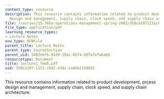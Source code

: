 ```yaml
---
content_type: resource
description: This resource contains information related to product development, prcess
  design and management, supply chain, clock speed, and supply chain architecture.
file: /courses/15-760a-operations-management-spring-2002/350ca1971151cbd2438cca86b11586d1_lecture1_feb6.pdf
file_type: application/pdf
learning_resource_types:
- Lecture Notes
ocw_type: OCWFile
parent_title: Lecture Notes
parent_type: CourseSection
parent_uid: 3402ebf6-81d9-39ac-65f4-b07a7efa6a66
resourcetype: Document
title: lecture1_feb6.pdf
uid: 350ca197-1151-cbd2-438c-ca86b11586d1
---
```

This resource contains information related to product development, prcess design and management, supply chain, clock speed, and supply chain architecture.

